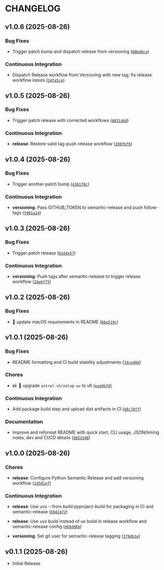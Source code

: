 # CHANGELOG

<!-- version list -->

## v1.0.6 (2025-08-26)

### Bug Fixes

- Trigger patch bump and dispatch release from versioning
  ([`80bd6ca`](https://github.com/chrisdoc/podkeet/commit/80bd6ca70c75718a13e0ad0fd322dd8c57209c3c))

### Continuous Integration

- Dispatch Release workflow from Versioning with new tag; fix release workflow inputs
  ([`24fa5ce`](https://github.com/chrisdoc/podkeet/commit/24fa5ce61ec5406c11ad5875c4fd1e93c0408802))


## v1.0.5 (2025-08-26)

### Bug Fixes

- Trigger patch release with corrected workflows
  ([`4831abd`](https://github.com/chrisdoc/podkeet/commit/4831abd77901ce679a9b6733496f2026b7db31a6))

### Continuous Integration

- **release**: Restore valid tag-push release workflow
  ([`288fbf6`](https://github.com/chrisdoc/podkeet/commit/288fbf623170da512464bffc0455362ccc1a283e))


## v1.0.4 (2025-08-26)

### Bug Fixes

- Trigger another patch bump
  ([`4361f0c`](https://github.com/chrisdoc/podkeet/commit/4361f0c99946d25c0f8a25c4ed5bf484fbc49636))

### Continuous Integration

- **versioning**: Pass GITHUB_TOKEN to semantic-release and push follow-tags
  ([`f801a24`](https://github.com/chrisdoc/podkeet/commit/f801a24c3f90caebb3246d1860811611258cb179))


## v1.0.3 (2025-08-26)

### Bug Fixes

- Trigger patch release
  ([`61d4e57`](https://github.com/chrisdoc/podkeet/commit/61d4e57369592639a09b98bb91d3da7a98911eee))

### Continuous Integration

- **versioning**: Push tags after semantic-release to trigger release workflow
  ([`16e6ff5`](https://github.com/chrisdoc/podkeet/commit/16e6ff59d21546926398b3247130f358c43d243b))


## v1.0.2 (2025-08-26)

### Bug Fixes

- 🐛 update macOS requirements in README
  ([`86e519c`](https://github.com/chrisdoc/podkeet/commit/86e519c31268f37dc951f3ff41a98531382c5a6d))


## v1.0.1 (2025-08-26)

### Bug Fixes

- README formatting and CI build stability adjustments
  ([`7dce40d`](https://github.com/chrisdoc/podkeet/commit/7dce40df8b7652a90021925af7f89706cdd303e5))

### Chores

- **ci**: 🔧 upgrade `astral-sh/setup-uv` to v6
  ([`eee0bf8`](https://github.com/chrisdoc/podkeet/commit/eee0bf8e70f5c0ef9186dbd7687ec1bf0e62db28))

### Continuous Integration

- Add package build step and upload dist artifacts in CI
  ([`d8c78ff`](https://github.com/chrisdoc/podkeet/commit/d8c78fffa8b0ad898b65460d8f36f5a98133924e))

### Documentation

- Improve and reformat README with quick start, CLI usage, JSON/timing notes, dev and CI/CD details
  ([`d02d198`](https://github.com/chrisdoc/podkeet/commit/d02d198207c06c4ac1e4bfe2c442a78240d6bcbe))


## v1.0.0 (2025-08-26)

### Chores

- **release**: Configure Python Semantic Release and add versioning workflow
  ([`2d501ef`](https://github.com/chrisdoc/podkeet/commit/2d501ef84cbb446cf71dbffe3893b2835631594e))

### Continuous Integration

- **release**: Use uvx --from build pyproject-build for packaging in CI and semantic-release
  ([`6942472`](https://github.com/chrisdoc/podkeet/commit/6942472bd5cefc3e46704f510600f67bd1916f20))

- **release**: Use uvx build instead of uv build in release workflow and semantic-release config
  ([`d69dd6b`](https://github.com/chrisdoc/podkeet/commit/d69dd6bdeaaf5d9310fed7d903f536496c155fae))

- **versioning**: Set git user for semantic-release tagging
  ([`379db1e`](https://github.com/chrisdoc/podkeet/commit/379db1e9927a20deed58bb1e7af568100414ee3b))


## v0.1.1 (2025-08-26)

- Initial Release

